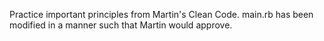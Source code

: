 Practice important principles from Martin's Clean Code. main.rb has been
modified in a manner such that Martin would approve.
